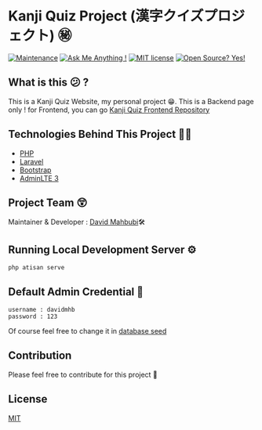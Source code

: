 # Kanji Quiz Project (漢字クイズプロジェクト) ㊙
[![Maintenance](https://img.shields.io/badge/Maintained%3F-yes-green.svg)](https://github.com/davidmahbubi/kanji_quiz_frontend/graphs/commit-activity)
[![Ask Me Anything !](https://img.shields.io/badge/Ask%20me-anything-1abc9c.svg)](https://github.com/davidmahbubi/kanji_quiz_frontend)
[![MIT license](https://img.shields.io/badge/License-MIT-blue.svg)](https://lbesson.mit-license.org/)
[![Open Source? Yes!](https://badgen.net/badge/Open%20Source%20%3F/Yes%21/blue?icon=github)](https://github.com/davidmahbubi/kanji_quiz_frontend)

## What is this 😕 ?

This is a Kanji Quiz Website, my personal project 😁. This is a Backend page only ! for Frontend, you can go [Kanji Quiz Frontend Repository](https://github.com/davidmahbubi/kanji_quiz_frontend)

## Technologies Behind This Project 👨‍💻
* [PHP](https://www.php.net/)
* [Laravel](https://laravel.com/)
* [Bootstrap](https://getbootstrap.com/)
* [AdminLTE 3](https://adminlte.io/)

## Project Team 😲
Maintainer & Developer : [David Mahbubi](https://mhbproject.com)🛠

## Running Local Development Server ⚙
```
php atisan serve
```

## Default Admin Credential 🔑
```
username : davidmhb
password : 123
```
Of course feel free to change it in [database seed](https://github.com/davidmahbubi/kanji_quiz_backend/blob/master/database/seeds/AdminSeeder.php)

## Contribution 
Please feel free to contribute for this project 💖

## License
[MIT](https://www.mit.edu/~amini/LICENSE.md)
